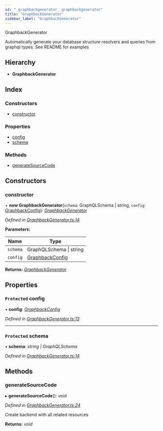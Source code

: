 ```yaml
---
id: "_graphbackgenerator_.graphbackgenerator"
title: "GraphbackGenerator"
sidebar_label: "GraphbackGenerator"
---
```


GraphbackGenerator

Automatically generate your database structure resolvers and queries from graphql types.
See README for examples

## Hierarchy

* **GraphbackGenerator**

## Index

### Constructors

* [constructor](_graphbackgenerator_.graphbackgenerator.md#constructor)

### Properties

* [config](_graphbackgenerator_.graphbackgenerator.md#protected-config)
* [schema](_graphbackgenerator_.graphbackgenerator.md#protected-schema)

### Methods

* [generateSourceCode](_graphbackgenerator_.graphbackgenerator.md#generatesourcecode)

## Constructors

###  constructor

\+ **new GraphbackGenerator**(`schema`: GraphQLSchema | string, `config`: [GraphbackConfig](../interfaces/_graphbackconfig_.graphbackconfig.md)): *[GraphbackGenerator](_graphbackgenerator_.graphbackgenerator.md)*

*Defined in [GraphbackGenerator.ts:14](https://github.com/aerogear/graphback/blob/bc616b51/packages/graphback/src/GraphbackGenerator.ts#L14)*

**Parameters:**

Name | Type |
------ | ------ |
`schema` | GraphQLSchema &#124; string |
`config` | [GraphbackConfig](../interfaces/_graphbackconfig_.graphbackconfig.md) |

**Returns:** *[GraphbackGenerator](_graphbackgenerator_.graphbackgenerator.md)*

## Properties

### `Protected` config

• **config**: *[GraphbackConfig](../interfaces/_graphbackconfig_.graphbackconfig.md)*

*Defined in [GraphbackGenerator.ts:13](https://github.com/aerogear/graphback/blob/bc616b51/packages/graphback/src/GraphbackGenerator.ts#L13)*

___

### `Protected` schema

• **schema**: *string | GraphQLSchema*

*Defined in [GraphbackGenerator.ts:14](https://github.com/aerogear/graphback/blob/bc616b51/packages/graphback/src/GraphbackGenerator.ts#L14)*

## Methods

###  generateSourceCode

▸ **generateSourceCode**(): *void*

*Defined in [GraphbackGenerator.ts:24](https://github.com/aerogear/graphback/blob/bc616b51/packages/graphback/src/GraphbackGenerator.ts#L24)*

Create backend with all related resources

**Returns:** *void*
